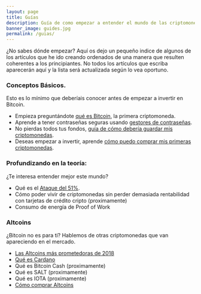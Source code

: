 ```yaml
---
layout: page
title: Guías
description: Guía de como empezar a entender el mundo de las criptomonedas
banner_image: guides.jpg
permalink: /guias/
---
```


¿No sabes dónde empezar? Aquí os dejo un pequeño indice de algunos de los artículos que he ido creando ordenados de una manera que resulten coherentes a los principiantes. No todos los artículos que escriba aparecerán aquí y la lista será actualizada según lo vea oportuno.

### Conceptos Básicos.
Esto es lo mínimo que deberíais conocer antes de empezar a invertir en Bitcoin.
* Empieza preguntándote [qué es Bitcoin](../que-es-bitcoin/), la primera criptomoneda.
* Aprende a tener contraseñas seguras usando [gestores de contraseñas](../mejores-gestores-contrasenas/).
* No pierdas todos tus fondos, [guía de cómo debería guardar mis criptomonedas](../como-guardar-criptomonedas/).
* Deseas empezar a invertir, aprende [cómo puedo comprar mis primeras criptomonedas](../como-comprar-criptomonedas/).


### Profundizando en la teoría:
¿Te interesa entender mejor este mundo?
* Qué es el [Ataque del 51%](../ataque-51-porciento/).
* Cómo poder vivir de criptomonedas sin perder demasiada rentabilidad con tarjetas de crédito cripto (proximamente)
* Consumo de energía de Proof of Work

### Altcoins
¿Bitcoin no es para ti? Hablemos de otras criptomonedas que van apareciendo en el mercado.
* [Las Altcoins más prometedoras de 2018](../mejores-criptomonedas-2018/)
* [Qué es Cardano](../que-es-cardano/)
* Qué es Bitcoin Cash (proximamente)
* Qué es SALT (proximamente)
* Qué es IOTA (proximamente)
* [Cómo comprar Altcoins](../como-comprar-altcoins/)